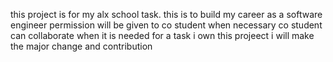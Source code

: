 this project is for my alx school task. 
this is to build my career as a software engineer
permission will be given to co student when necessary
co student can collaborate when it is needed for a task
i own this projeect i will make the major change and contribution
